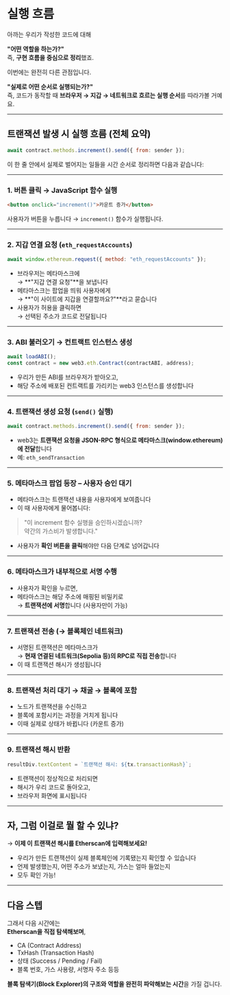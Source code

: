 # 실행 흐름

아까는 우리가 작성한 코드에 대해

**"어떤 역할을 하는가?"**  
즉, **구현 흐름을 중심으로 정리**했죠.

이번에는 완전히 다른 관점입니다.

**"실제로 어떤 순서로 실행되는가?"**  
즉, 코드가 동작할 때 **브라우저 → 지갑 → 네트워크로 흐르는 실행 순서**를 따라가볼 거예요.

---

## 트랜잭션 발생 시 실행 흐름 (전체 요약)

```js
await contract.methods.increment().send({ from: sender });
```

이 한 줄 안에서 실제로 벌어지는 일들을 시간 순서로 정리하면 다음과 같습니다:

---

### 1. 버튼 클릭 → JavaScript 함수 실행

```html
<button onclick="increment()">카운트 증가</button>
```

사용자가 버튼을 누릅니다 → `increment()` 함수가 실행됩니다.

---

### 2. 지갑 연결 요청 (`eth_requestAccounts`)

```js
await window.ethereum.request({ method: "eth_requestAccounts" });
```

- 브라우저는 메타마스크에  
  → **"지갑 연결 요청"**을 보냅니다
- 메타마스크는 팝업을 띄워 사용자에게  
  → **"이 사이트에 지갑을 연결할까요?"**라고 묻습니다
- 사용자가 허용을 클릭하면  
  → 선택된 주소가 코드로 전달됩니다

---

### 3. ABI 불러오기 → 컨트랙트 인스턴스 생성

```js
await loadABI();
const contract = new web3.eth.Contract(contractABI, address);
```

- 우리가 만든 ABI를 브라우저가 받아오고,
- 해당 주소에 배포된 컨트랙트를 가리키는 web3 인스턴스를 생성합니다

---

### 4. 트랜잭션 생성 요청 (`send()` 실행)

```js
await contract.methods.increment().send({ from: sender });
```

- web3는 **트랜잭션 요청을 JSON-RPC 형식으로 메타마스크(window.ethereum)에 전달**합니다
- 예: `eth_sendTransaction`

---

### 5. 메타마스크 팝업 등장 – 사용자 승인 대기

- 메타마스크는 트랜잭션 내용을 사용자에게 보여줍니다
- 이 때 사용자에게 물어봅니다:

> "이 increment 함수 실행을 승인하시겠습니까?  
> 약간의 가스비가 발생합니다."

- 사용자가 **확인 버튼을 클릭**해야만 다음 단계로 넘어갑니다

---

### 6. 메타마스크가 내부적으로 서명 수행

- 사용자가 확인을 누르면,
- 메타마스크는 해당 주소에 매핑된 비밀키로  
  → **트랜잭션에 서명**합니다 (사용자만이 가능)

---

### 7. 트랜잭션 전송 (→ 블록체인 네트워크)

- 서명된 트랜잭션은 메타마스크가  
  → **현재 연결된 네트워크(Sepolia 등)의 RPC로 직접 전송**합니다
- 이 때 트랜잭션 해시가 생성됩니다

---

### 8. 트랜잭션 처리 대기 → 채굴 → 블록에 포함

- 노드가 트랜잭션을 수신하고
- 블록에 포함시키는 과정을 거치게 됩니다
- 이때 실제로 상태가 바뀝니다 (카운트 증가)

---

### 9. 트랜잭션 해시 반환

```js
resultDiv.textContent = `트랜잭션 해시: ${tx.transactionHash}`;
```

- 트랜잭션이 정상적으로 처리되면
- 해시가 우리 코드로 돌아오고,
- 브라우저 화면에 표시됩니다

---

## 자, 그럼 이걸로 뭘 할 수 있냐?

→ **이제 이 트랜잭션 해시를 Etherscan에 입력해보세요!**

- 우리가 만든 트랜잭션이 실제 블록체인에 기록됐는지 확인할 수 있습니다
- 언제 발생했는지, 어떤 주소가 보냈는지, 가스는 얼마 들었는지
- 모두 확인 가능!

---

## 다음 스텝

그래서 다음 시간에는  
**Etherscan을 직접 탐색해보며**,

- CA (Contract Address)
- TxHash (Transaction Hash)
- 상태 (Success / Pending / Fail)
- 블록 번호, 가스 사용량, 서명자 주소 등등

**블록 탐색기(Block Explorer)의 구조와 역할을 완전히 파악해보는 시간**을 가질 겁니다.
